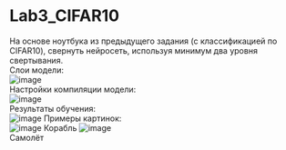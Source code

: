 # Lab3_CIFAR10
На основе ноутбука из предыдущего задания (с классификацией по CIFAR10), свернуть нейросеть, используя минимум два уровня свертывания.  
Слои модели:  
![image](https://github.com/NWRecognize/Lab3_CIFAR10/assets/118212881/470e811e-8c23-426a-afbb-2f49f779f665)  
Настройки компиляции модели:  
![image](https://github.com/NWRecognize/Lab3_CIFAR10/assets/118212881/575333c7-cf19-48e8-8195-13b2824797d7)  
Результаты обучения:  
![image](https://github.com/NWRecognize/Lab3_CIFAR10/assets/118212881/0a70dd59-8b1a-49ac-926e-1f8fea5586aa)
Примеры картинок:  
![image](https://github.com/NWRecognize/Lab3_CIFAR10/assets/118212881/e41d518e-1236-4254-9de3-ff462e4b7744)
Корабль
![image](https://github.com/NWRecognize/Lab3_CIFAR10/assets/118212881/cea3e2b0-d3a6-403f-a07a-b0888aedbd05)  
Самолёт
